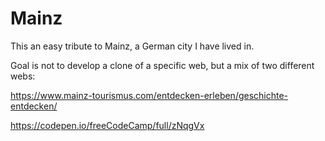 # Mainz
This an easy tribute to Mainz, a German city I have lived in. 

Goal is not to develop a clone of a specific web, but a mix of two different webs:

https://www.mainz-tourismus.com/entdecken-erleben/geschichte-entdecken/

https://codepen.io/freeCodeCamp/full/zNqgVx
